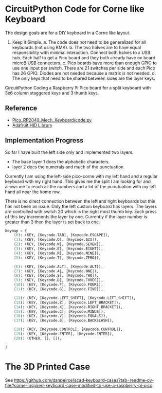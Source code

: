 # CircuitPython Code for Corne like Keyboard

The design goals are for a DIY keyboard in a Corne like layout. 

1. Keep it Simple. 
    a. The code does not need to be generalized for all keyboards (not using KMK). 
	b. The two halves are to have equal responsibility with minimal interaction. Connect both halves to a USB hub. 
	   Each half to get a Pico board and they both already have on board microB USB connectors.
	c. Pico boards have more than enough GPIO to use one input per switch. There are 21 switches per side and each Pico has 26 
	   GPIO. Diodes are not needed because a matrix is not needed.
	d. The only keys that need to be shared between sides are the layer keys.
	
CircuitPython Coding a Raspberry Pi Pico board for a split keyboard with 3x6 column staggered keys and 3 thumb keys.

## Reference

* [Pico_RP2040_Mech_Keyboard/code.py](https://github.com/adafruit/Adafruit_Learning_System_Guides/blob/main/Pico_RP2040_Mech_Keyboard/code.py)
* [Adafruit HID Library](https://docs.circuitpython.org/projects/hid/en/latest/)

## Implementation Progress

So far I have built the left side only and implemented two layers. 

* The base layer 1 does the alphabetic characters.
* layer 2 does the numerals and much of the punctuation.

Currently I am using the left-side pico-corne with my left hand and a regular keyboard with my right hand. This gives me the split I am looking
for and allows me to reach all the numbers and a lot of the punctuation with my left hand all near the home row.

There is no direct connection between the left and right keyboards but this has not been an issue. Only the left custom keyboard has layers.
The layers are controlled with switch 20 which is the right most thumb key. Each press of this key increments the layer by one. Currently if 
the layer number is greater than 3 then the layer is set back to one.

~~~~python
keymap = {
    (0): (KEY, [Keycode.TAB], [Keycode.ESCAPE]),
    (1): (KEY, [Keycode.Q], [Keycode.SIX]),
    (2): (KEY, [Keycode.W], [Keycode.SEVEN]),
    (3): (KEY, [Keycode.E], [Keycode.EIGHT]),
    (4): (KEY, [Keycode.R], [Keycode.NINE]),
    (5): (KEY, [Keycode.T], [Keycode.ZERO]),

    (6): (KEY, [Keycode.ALT], [Keycode.ALT]),
    (7): (KEY, [Keycode.A], [Keycode.ONE]),
    (8): (KEY, [Keycode.S], [Keycode.TWO]),
    (9): (KEY, [Keycode.D], [Keycode.THREE]),
    (10): (KEY, [Keycode.F], [Keycode.FOUR]),
    (11): (KEY, [Keycode.G], [Keycode.FIVE]),

    (12): (KEY, [Keycode.LEFT_SHIFT], [Keycode.LEFT_SHIFT]),
    (13): (KEY, [Keycode.Z], [Keycode.LEFT_BRACKET]),
    (14): (KEY, [Keycode.X], [Keycode.RIGHT_BRACKET]),
    (15): (KEY, [Keycode.C], [Keycode.MINUS]),
    (16): (KEY, [Keycode.V], [Keycode.EQUALS]),
    (17): (KEY, [Keycode.B], [Keycode.BACKSLASH]),

    (18): (KEY, [Keycode.CONTROL], [Keycode.CONTROL]),
    (19): (KEY, [Keycode.ENTER], [Keycode.ENTER]),
    (20): (OTHER, [], []),

}
~~~~

# The 3D Printed Case

See https://github.com/danpeirce/scad-keyboard-cases?tab=readme-ov-file#corne-inspired-keyboard-case-modified-to-use-a-raspberry-pi-pico
